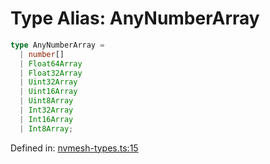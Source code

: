 # Type Alias: AnyNumberArray

```ts
type AnyNumberArray =
  | number[]
  | Float64Array
  | Float32Array
  | Uint32Array
  | Uint16Array
  | Uint8Array
  | Int32Array
  | Int16Array
  | Int8Array;
```

Defined in: [nvmesh-types.ts:15](https://github.com/niivue/niivue/blob/main/packages/niivue/src/nvmesh-types.ts#L15)
